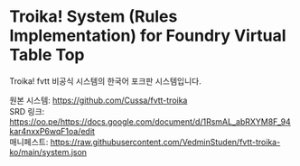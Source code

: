 # Troika! System (Rules Implementation) for Foundry Virtual Table Top

Troika! fvtt 비공식 시스템의 한국어 포크판 시스템입니다.

원본 시스템: https://github.com/Cussa/fvtt-troika<br>
SRD 링크: https://oo.pe/https://docs.google.com/document/d/1RsmAL_abRXYM8F_94kar4nxxP6wqF1oa/edit<br>
매니페스트: https://raw.githubusercontent.com/VedminStuden/fvtt-troika-ko/main/system.json
